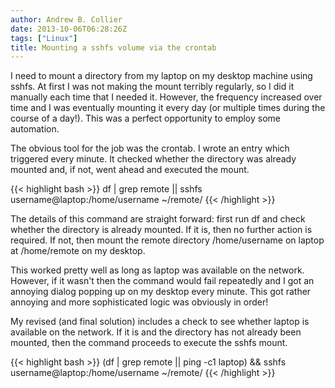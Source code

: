 ```yaml
---
author: Andrew B. Collier
date: 2013-10-06T06:28:26Z
tags: ["Linux"]
title: Mounting a sshfs volume via the crontab
---
```


I need to mount a directory from my laptop on my desktop machine using sshfs. At first I was not making the mount terribly regularly, so I did it manually each time that I needed it. However, the frequency increased over time and I was eventually mounting it every day (or multiple times during the course of a day!). This was a perfect opportunity to employ some automation.

<!--more-->

The obvious tool for the job was the crontab. I wrote an entry which triggered every minute. It checked whether the directory was already mounted and, if not, went ahead and executed the mount.

{{< highlight bash >}}
df | grep remote || sshfs username@laptop:/home/username ~/remote/
{{< /highlight >}}

The details of this command are straight forward: first run df and check whether the directory is already mounted. If it is, then no further action is required. If not, then mount the remote directory /home/username on laptop at /home/remote on my desktop.

This worked pretty well as long as laptop was available on the network. However, if it wasn't then the command would fail repeatedly and I got an annoying dialog popping up on my desktop every minute. This got rather annoying and more sophisticated logic was obviously in order!

My revised (and final solution) includes a check to see whether laptop is available on the network. If it is and the directory has not already been mounted, then the command proceeds to execute the sshfs mount.

{{< highlight bash >}}
(df | grep remote || ping -c1 laptop) && sshfs username@laptop:/home/username ~/remote/
{{< /highlight >}}
